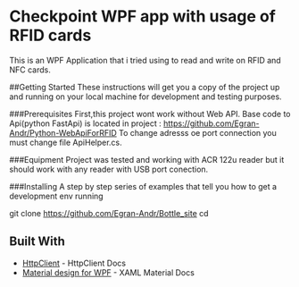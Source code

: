 # Checkpoint WPF app with usage of RFID cards
This is an WPF Application that i tried using to read and write on RFID and NFC cards.

##Getting Started
These instructions will get you a copy of the project up and running on your local machine for development and testing purposes.

###Prerequisites
First,this project wont work without Web API.  Base code to Api(python FastApi)  is located in project : https://github.com/Egran-Andr/Python-WebApiForRFID
To change adresss oe port connection you must change file ApiHelper.cs.


###Equipment
Project was tested and working with ACR 122u reader but it should work with any reader with USB port conection.

###Installing
A step by step series of examples that tell you how to get a development env running

git clone https://github.com/Egran-Andr/Bottle_site cd 

## Built With

* [HttpClient]([https://bottlepy.org/](https://learn.microsoft.com/en-us/dotnet/api/system.net.http.httpclienthandler?view=net-7.0)https://learn.microsoft.com/en-us/dotnet/api/system.net.http.httpclienthandler?view=net-7.0) - HttpClient Docs
* [Material design for WPF](http://materialdesigninxaml.net/) - XAML Material Docs
